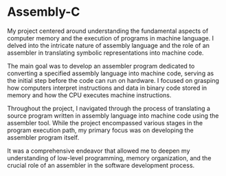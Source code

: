 # Assembly-C
My project centered around understanding the fundamental aspects of computer memory and the execution of programs in machine language. I delved into the intricate nature of assembly language and the role of an assembler in translating symbolic representations into machine code.

The main goal was to develop an assembler program dedicated to converting a specified assembly language into machine code, serving as the initial step before the code can run on hardware. I focused on grasping how computers interpret instructions and data in binary code stored in memory and how the CPU executes machine instructions.

Throughout the project, I navigated through the process of translating a source program written in assembly language into machine code using the assembler tool. While the project encompassed various stages in the program execution path, my primary focus was on developing the assembler program itself.

It was a comprehensive endeavor that allowed me to deepen my understanding of low-level programming, memory organization, and the crucial role of an assembler in the software development process.
